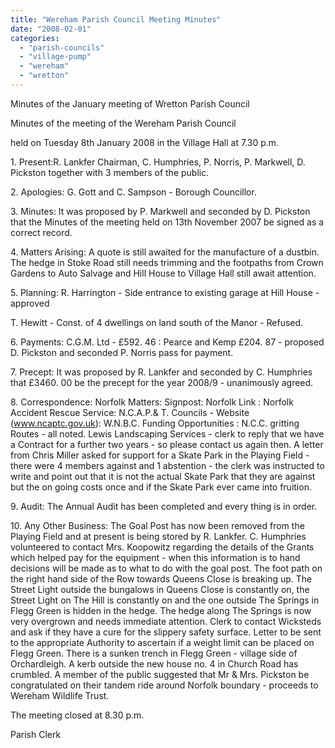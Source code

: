 ```yaml
---
title: "Wereham Parish Council Meeting Minutes"
date: "2008-02-01"
categories: 
  - "parish-councils"
  - "village-pump"
  - "wereham"
  - "wretton"
---
```


Minutes of the January meeting of Wretton Parish Council

Minutes of the meeting of the Wereham Parish Council

held on Tuesday 8th January 2008 in the Village Hall at 7.30 p.m.

1\. Present:R. Lankfer Chairman, C. Humphries, P. Norris, P. Markwell, D. Pickston together with 3 members of the public.

2\. Apologies: G. Gott and C. Sampson - Borough Councillor.

3\. Minutes: It was proposed by P. Markwell and seconded by D. Pickston that the Minutes of the meeting held on 13th November 2007 be signed as a correct record.

4\. Matters Arising: A quote is still awaited for the manufacture of a dustbin. The hedge in Stoke Road still needs trimming and the footpaths from Crown Gardens to Auto Salvage and Hill House to Village Hall still await attention.

5\. Planning: R. Harrington - Side entrance to existing garage at Hill House - approved

T. Hewitt - Const. of 4 dwellings on land south of the Manor - Refused.

6\. Payments: C.G.M. Ltd - £592. 46 : Pearce and Kemp £204. 87 - proposed D. Pickston and seconded P. Norris pass for payment.

7\. Precept: It was proposed by R. Lankfer and seconded by C. Humphries that £3460. 00 be the precept for the year 2008/9 - unanimously agreed.

8\. Correspondence: Norfolk Matters: Signpost: Norfolk Link : Norfolk Accident Rescue Service: N.C.A.P.& T. Councils - Website (www.ncaptc.gov.uk): W.N.B.C. Funding Opportunities : N.C.C. gritting Routes - all noted. Lewis Landscaping Services - clerk to reply that we have a Contract for a further two years - so please contact us again then. A letter from Chris Miller asked for support for a Skate Park in the Playing Field - there were 4 members against and 1 abstention - the clerk was instructed to write and point out that it is not the actual Skate Park that they are against but the on going costs once and if the Skate Park ever came into fruition.

9\. Audit: The Annual Audit has been completed and every thing is in order.

10\. Any Other Business: The Goal Post has now been removed from the Playing Field and at present is being stored by R. Lankfer. C. Humphries volunteered to contact Mrs. Koopowitz regarding the details of the Grants which helped pay for the equipment - when this information is to hand decisions will be made as to what to do with the goal post. The foot path on the right hand side of the Row towards Queens Close is breaking up. The Street Light outside the bungalows in Queens Close is constantly on, the Street Light on The Hill is constantly on and the one outside The Springs in Flegg Green is hidden in the hedge. The hedge along The Springs is now very overgrown and needs immediate attention. Clerk to contact Wicksteds and ask if they have a cure for the slippery safety surface. Letter to be sent to the appropriate Authority to ascertain if a weight limit can be placed on Flegg Green. There is a sunken trench in Flegg Green - village side of Orchardleigh. A kerb outside the new house no. 4 in Church Road has crumbled. A member of the public suggested that Mr & Mrs. Pickston be congratulated on their tandem ride around Norfolk boundary - proceeds to Wereham Wildlife Trust.

The meeting closed at 8.30 p.m.

Parish Clerk
